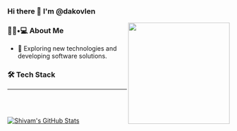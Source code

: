 ### Hi there 👋 I'm @dakovlen

<img align='right' src="https://media.giphy.com/media/M9gbBd9nbDrOTu1Mqx/giphy.gif" width="230">

<h3> 👨🏻•💻 About Me </h3>


- 🤔 Exploring new technologies and developing software solutions.

<h3>🛠 Tech Stack</h3>

<hr>

<br/><br/>

[![Shivam's GitHub Stats](https://github-readme-stats.vercel.app/api?username=dakovlen&show_icons=true)](https://github.com/dekovlen)

<br/>

<br/>
<!---
dakovlen/dakovlen is a ✨ special ✨ repository because its `README.md` (this file) appears on your GitHub profile.
You can click the Preview link to take a look at your changes.
--->

